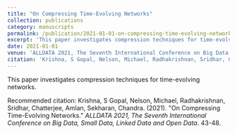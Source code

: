 ```yaml
---
title: "On Compressing Time-Evolving Networks"
collection: publications
category: manuscripts
permalink: /publication/2021-01-01-on-compressing-time-evolving-networks
excerpt: 'This paper investigates compression techniques for time-evolving networks.'
date: 2021-01-01
venue: 'ALLDATA 2021, The Seventh International Conference on Big Data, Small Data, Linked Data and Open Data'
citation: 'Krishna, S Gopal, Nelson, Michael, Radhakrishnan, Sridhar, Chatterjee, Amlan, Sekharan, Chandra. (2021). &quot;On Compressing Time-Evolving Networks.&quot; <i>ALLDATA 2021, The Seventh International Conference on Big Data, Small Data, Linked Data and Open Data</i>. 43-48.'
---
```

This paper investigates compression techniques for time-evolving networks.

Recommended citation: Krishna, S Gopal, Nelson, Michael, Radhakrishnan, Sridhar, Chatterjee, Amlan, Sekharan, Chandra. (2021). "On Compressing Time-Evolving Networks." <i>ALLDATA 2021, The Seventh International Conference on Big Data, Small Data, Linked Data and Open Data</i>. 43-48.